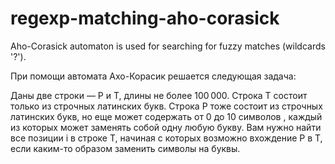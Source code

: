 # regexp-matching-aho-corasick
Aho-Corasick automaton is used for searching for fuzzy matches (wildcards '?'). 

При помощи автомата Ахо-Корасик решается следующая задача:

Даны две строки — P и T, длины не более 100 000. Строка T состоит только из строчных латинских букв. Строка P тоже состоит из строчных латинских букв, но еще может содержать от 0 до 10 символов , каждый из которых может заменять собой одну любую букву. Вам нужно найти все позиции i в строке T, начиная с которых возможно вхождение P в T, если каким-то образом заменить символы  на буквы.
